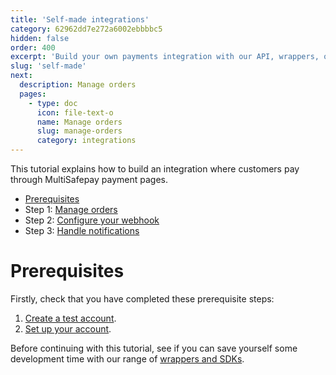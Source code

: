 ```yaml
---
title: 'Self-made integrations'
category: 62962dd7e272a6002ebbbbc5
hidden: false
order: 400
excerpt: 'Build your own payments integration with our API, wrappers, or SDKs.'
slug: 'self-made'
next:
  description: Manage orders
  pages:
    - type: doc
      icon: file-text-o
      name: Manage orders
      slug: manage-orders
      category: integrations
---
```


This tutorial explains how to build an integration where customers pay through MultiSafepay payment pages.

- [Prerequisites](#prerequisites)
- Step 1: [Manage orders](/manage-orders)
- Step 2: [Configure your webhook](/configure-your-webhook)
- Step 3: [Handle notifications](/handle-notifications)

# Prerequisites

Firstly, check that you have completed these prerequisite steps:

1. [Create a test account](/docs/getting-started-guide#1-create-a-free-test-account).
2. [Set up your account](/docs/getting-started-guide#2-set-up-your-account).

Before continuing with this tutorial, see if you can save yourself some development time with our range of [wrappers and SDKs](/wrappers-sdks/).
